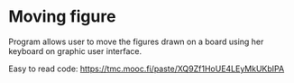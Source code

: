 # Moving figure

Program allows user to move the figures drawn on a board using her keyboard on graphic user interface.
 
 Easy to read code:
https://tmc.mooc.fi/paste/XQ9Zf1HoUE4LEyMkUKbIPA
